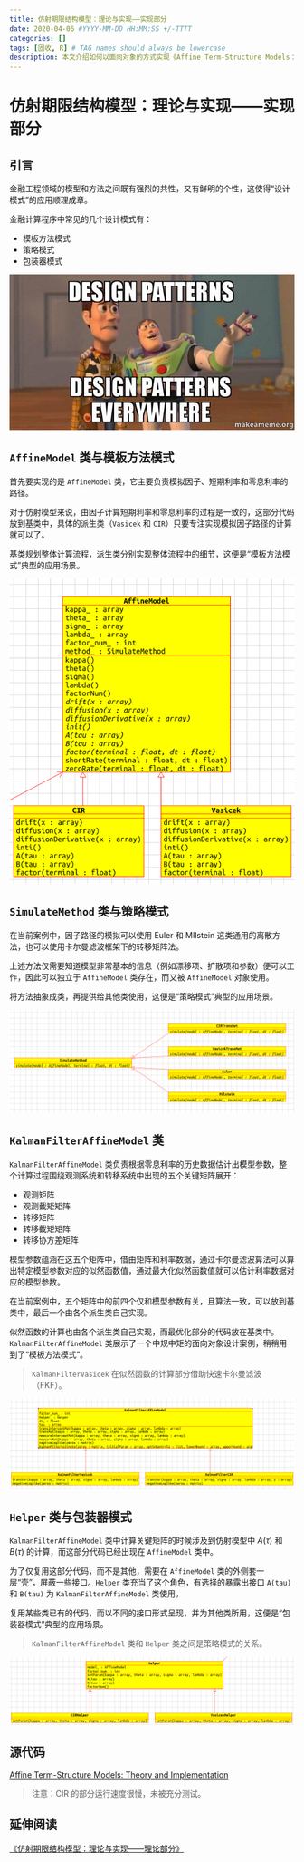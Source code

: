 ```yaml
---
title: 仿射期限结构模型：理论与实现——实现部分
date: 2020-04-06 #YYYY-MM-DD HH:MM:SS +/-TTTT
categories: []
tags: [固收, R] # TAG names should always be lowercase
description: 本文介绍如何以面向对象的方式实现《Affine Term-Structure Models：Theory and Implementation》中的算法，并适当的使用设计模式使代码尽可能的优雅。。
---
```


# 仿射期限结构模型：理论与实现——实现部分

## 引言

金融工程领域的模型和方法之间既有强烈的共性，又有鲜明的个性，这使得“设计模式”的应用顺理成章。

金融计算程序中常见的几个设计模式有：
* 模板方法模式
* 策略模式
* 包装器模式

![](/img/term-structure/1-1.jpg)

## `AffineModel` 类与模板方法模式

首先要实现的是 `AffineModel` 类，它主要负责模拟因子、短期利率和零息利率的路径。

对于仿射模型来说，由因子计算短期利率和零息利率的过程是一致的，这部分代码放到基类中，具体的派生类（`Vasicek` 和 `CIR`）只要专注实现模拟因子路径的计算就可以了。

基类规划整体计算流程，派生类分别实现整体流程中的细节，这便是“模板方法模式”典型的应用场景。

![](/img/term-structure/1-2.png)

## `SimulateMethod` 类与策略模式

在当前案例中，因子路径的模拟可以使用 Euler 和 MIlstein 这类通用的离散方法，也可以使用卡尔曼滤波框架下的转移矩阵法。

上述方法仅需要知道模型非常基本的信息（例如漂移项、扩散项和参数）便可以工作，因此可以独立于 `AffineModel` 类存在，而又被 `AffineModel` 对象使用。

将方法抽象成类，再提供给其他类使用，这便是“策略模式”典型的应用场景。

![](/img/term-structure/1-3.png)

## `KalmanFilterAffineModel` 类

`KalmanFilterAffineModel` 类负责根据零息利率的历史数据估计出模型参数，整个计算过程围绕观测系统和转移系统中出现的五个关键矩阵展开：
* 观测矩阵
* 观测截矩矩阵
* 转移矩阵
* 转移截矩矩阵
* 转移协方差矩阵

模型参数蕴涵在这五个矩阵中，借由矩阵和利率数据，通过卡尔曼滤波算法可以算出特定模型参数对应的似然函数值，通过最大化似然函数值就可以估计利率数据对应的模型参数。

在当前案例中，五个矩阵中的前四个仅和模型参数有关，且算法一致，可以放到基类中，最后一个由各个派生类自己实现。

似然函数的计算也由各个派生类自己实现，而最优化部分的代码放在基类中。`KalmanFilterAffineModel` 类展示了一个中规中矩的面向对象设计案例，稍稍用到了“模板方法模式”。

> `KalmanFilterVasicek` 在似然函数的计算部分借助快速卡尔曼滤波（FKF）。

![](/img/term-structure/1-4.png)

## `Helper` 类与包装器模式

`KalmanFilterAffineModel` 类中计算关键矩阵的时候涉及到仿射模型中 $A(\tau)$ 和 $B(\tau)$ 的计算，而这部分代码已经出现在 `AffineModel` 类中。

为了仅复用这部分代码，而不是其他，需要在 `AffineModel` 类的外侧套一层“壳”，屏蔽一些接口。`Helper` 类充当了这个角色，有选择的暴露出接口 `A(tau)` 和 `B(tau)` 为 `KalmanFilterAffineModel` 类使用。

复用某些类已有的代码，而以不同的接口形式呈现，并为其他类所用，这便是“包装器模式”典型的应用场景。

> `KalmanFilterAffineModel` 类和 `Helper` 类之间是策略模式的关系。

![](/img/term-structure/1-5.png)

## 源代码

[Affine Term-Structure Models: Theory and Implementation
](https://github.com/xuruilong100/ATSMTI)

> 注意：CIR 的部分运行速度很慢，未被充分测试。

## 延伸阅读

[《仿射期限结构模型：理论与实现——理论部分》](https://xuruilong100.github.io/posts/%E4%BB%BF%E5%B0%84%E6%9C%9F%E9%99%90%E7%BB%93%E6%9E%84%E6%A8%A1%E5%9E%8B-%E7%90%86%E8%AE%BA%E9%83%A8%E5%88%86/)
